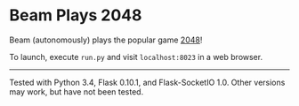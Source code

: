 # Beam Plays 2048
Beam (autonomously) plays the popular game [2048](https://github.com/gabrielecirulli/2048)!

To launch, execute `run.py` and visit `localhost:8023` in a web browser.
***

Tested with Python 3.4, Flask 0.10.1, and Flask-SocketIO 1.0.
Other versions may work, but have not been tested.
